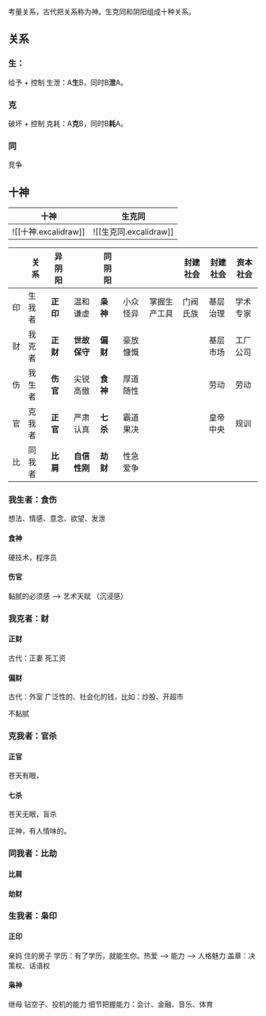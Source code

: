 考量关系，古代把关系称为神。生克同和阴阳组成十种关系。




## 关系
### 生：

给予 + 控制
生泄：A**生**B，同时B**泄**A。

### 克

破坏 + 控制
克耗：A**克**B，同时B**耗**A。

### 同

竞争

## 十神


| 十神                 | 生克同                 |
| ------------------ | ------------------- |
| ![[十神.excalidraw]] | ![[生克同.excalidraw]] |

|     | 关系  | 异阴阳    |          | 同阴阳    |      |        | 封建社会 | 封建社会 | 资本社会 |
| --- | --- | ------ | -------- | ------ | ---- | ------ | ---- | ---- | ---- |
| 印   | 生我者 | **正印** | 温和谦虚     | **枭神** | 小众怪异 | 掌握生产工具 | 门阀氏族 | 基层治理 | 学术专家 |
| 财   | 我克者 | **正财** | **世故保守** | **偏财** | 豪放慷慨 |        |      | 基层市场 | 工厂公司 |
| 伤   | 我生者 | **伤官** | 尖锐高傲     | **食神** | 厚道随性 |        |      | 劳动   | 劳动   |
| 官   | 克我者 | **正官** | 严肃认真     | **七杀** | 霸道果决 |        |      | 皇帝中央 | 规训   |
| 比   | 同我者 | **比肩** | **自信性刚** | **劫财** | 性急爱争 |        |      |      |      |

### 我生者：食伤

想法、情感、意念、欲望、发泄
#### 食神
硬技术，程序员

#### 伤官
黏腻的必须感 --> 艺术天赋 （沉浸感）


### 我克者：财
#### 正财

古代：正妻
死工资

#### 偏财

古代：外室
广泛性的、社会化的钱，比如：炒股、开超市

不黏腻

### 克我者：官杀

#### 正官

苍天有眼，

#### 七杀

苍天无眼，盲杀

正神，有人情味的。

### 同我者：比劫
#### 比肩

#### 劫财


### 生我者：枭印
#### 正印

亲妈
住的房子
学历：有了学历，就能生你。热爱 --> 能力 --> 人格魅力
盖章：决策权、话语权

#### 枭神

继母
钻空子、投机的能力
细节把握能力：会计、金融、音乐、体育